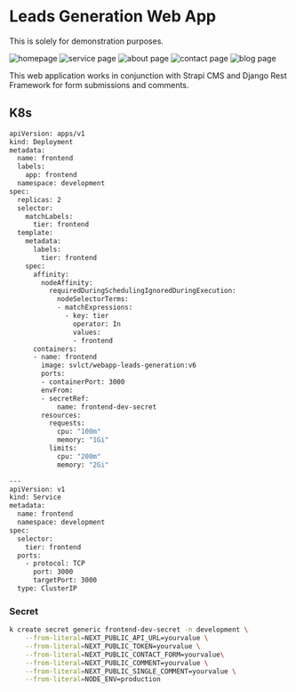 # Leads Generation Web App
This is solely for demonstration purposes.

![homepage](https://res.cloudinary.com/andinianst93/image/upload/v1703882780/Screenshot_from_2023-12-30_03-43-27_cflp3i.png)
![service page](https://res.cloudinary.com/andinianst93/image/upload/v1703882780/Screenshot_from_2023-12-30_03-43-34_ypmgcz.png)
![about page](https://res.cloudinary.com/andinianst93/image/upload/v1703882779/Screenshot_from_2023-12-30_03-43-38_i8evff.png)
![contact page](https://res.cloudinary.com/andinianst93/image/upload/v1703882779/Screenshot_from_2023-12-30_03-43-42_iohkti.png)
![blog page](https://res.cloudinary.com/andinianst93/image/upload/v1703882779/Screenshot_from_2023-12-30_03-43-48_mhjpns.png)


This web application works in conjunction with Strapi CMS and Django Rest Framework for form submissions and comments.

## K8s

```bash
apiVersion: apps/v1
kind: Deployment
metadata:
  name: frontend
  labels:
    app: frontend
  namespace: development
spec:
  replicas: 2
  selector:
    matchLabels:
      tier: frontend 
  template:
    metadata:
      labels:
        tier: frontend 
    spec:
      affinity:
        nodeAffinity:
          requiredDuringSchedulingIgnoredDuringExecution:
            nodeSelectorTerms:
            - matchExpressions:
              - key: tier
                operator: In
                values:
                - frontend
      containers:
      - name: frontend
        image: svlct/webapp-leads-generation:v6
        ports:
        - containerPort: 3000
        envFrom:
        - secretRef:
            name: frontend-dev-secret
        resources:
          requests:
            cpu: "100m"
            memory: "1Gi"
          limits:
            cpu: "200m"
            memory: "2Gi"

---
apiVersion: v1
kind: Service
metadata:
  name: frontend
  namespace: development
spec:
  selector:
    tier: frontend
  ports:
    - protocol: TCP
      port: 3000
      targetPort: 3000
  type: ClusterIP

```
### Secret
```bash
k create secret generic frontend-dev-secret -n development \
    --from-literal=NEXT_PUBLIC_API_URL=yourvalue \
    --from-literal=NEXT_PUBLIC_TOKEN=yourvalue \
    --from-literal=NEXT_PUBLIC_CONTACT_FORM=yourvalue\
    --from-literal=NEXT_PUBLIC_COMMENT=yourvalue \
    --from-literal=NEXT_PUBLIC_SINGLE_COMMENT=yourvalue \
    --from-literal=NODE_ENV=production


```